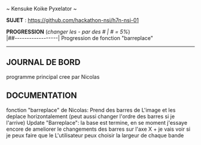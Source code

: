 ~ Kensuke Koike Pyxelator ~

**SUJET** : https://github.com/hackathon-nsi/h7n-nsi-01

**PROGRESSION** (*changer les - par des # | # = 5%*)<br />
|##------------------|
Progression de fonction "barreplace"
<hr />
<!-- ne pas effacer les lignes ci-dessus et mettre à jour la progression régulièrement -->

## JOURNAL DE BORD
programme principal cree par Nicolas 

## DOCUMENTATION
fonction "barreplace" de Nicolas: Prend des barres de L'image et les deplace horizontalement (peut aussi changer l'ordre des barres si je l'arrive)
Update "Barreplace": la base est termine, en se moment j'essaye encore de ameliorer le changements des barres sur l'axe X + je vais voir si je peux faire que le L'utilisateur peux choisir la largeur de chaque bande
